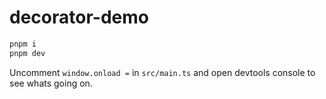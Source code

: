 # decorator-demo

```bash
pnpm i
pnpm dev
```

Uncomment `window.onload =` in `src/main.ts` and open devtools console to see whats going on.
